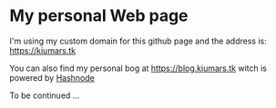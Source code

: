 # My personal Web page

I'm using my custom domain for this github page and the address is: https://kiumars.tk

You can also find my personal bog at https://blog.kiumars.tk witch is powered by [Hashnode](https://hashnode.com/)

To be continued ...
